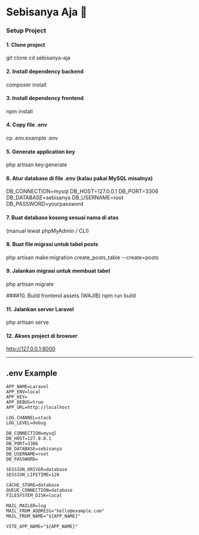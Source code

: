 # Sebisanya Aja 🚀

### Setup Project

#### 1. Clone project
git clone <repo-url>
cd sebisanya-aja

#### 2. Install dependency backend
composer install

#### 3. Install dependency frontend
npm install

#### 4. Copy file .env
cp .env.example .env

#### 5. Generate application key
php artisan key:generate

#### 6. Atur database di file .env (kalau pakai MySQL misalnya)
DB_CONNECTION=mysql
DB_HOST=127.0.0.1
DB_PORT=3306
DB_DATABASE=sebisanya
DB_USERNAME=root
DB_PASSWORD=yourpassword

#### 7. Buat database kosong sesuai nama di atas
(manual lewat phpMyAdmin / CLI)

#### 8. Buat file migrasi untuk tabel posts
php artisan make:migration create_posts_table --create=posts

#### 9. Jalankan migrasi untuk membuat tabel
php artisan migrate

####10. Build frontend assets (WAJIB)
npm run build

#### 11. Jalankan server Laravel
php artisan serve

#### 12. Akses project di browser
http://127.0.0.1:8000

---

## .env Example

```env
APP_NAME=Laravel
APP_ENV=local
APP_KEY=
APP_DEBUG=true
APP_URL=http://localhost

LOG_CHANNEL=stack
LOG_LEVEL=debug

DB_CONNECTION=mysql
DB_HOST=127.0.0.1
DB_PORT=3306
DB_DATABASE=sebisanya
DB_USERNAME=root
DB_PASSWORD=

SESSION_DRIVER=database
SESSION_LIFETIME=120

CACHE_STORE=database
QUEUE_CONNECTION=database
FILESYSTEM_DISK=local

MAIL_MAILER=log
MAIL_FROM_ADDRESS="hello@example.com"
MAIL_FROM_NAME="${APP_NAME}"

VITE_APP_NAME="${APP_NAME}"
```
